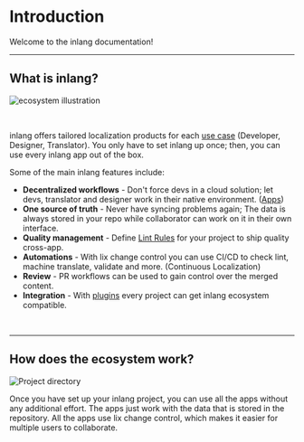 # Introduction

Welcome to the inlang documentation!

---

## What is inlang?

![ecosystem illustration](https://cdn.jsdelivr.net/gh/opral/monorepo@latest/inlang/documentation/ecosystem/assets/ecosystem-atom.jpg)

<br>

inlang offers tailored localization products for each [use case](/#personas) (Developer, Designer, Translator). You only have to set inlang up once; then, you can use every inlang app out of the box. 

Some of the main inlang features include:

- **Decentralized workflows** - Don't force devs in a cloud solution; let devs, translator and designer work in their native environment. ([Apps](/c/apps))
- **One source of truth** - Never have syncing problems again; The data is always stored in your repo while collaborator can work on it in their own interface.
- **Quality management** - Define [Lint Rules](/documentation/lint-rule) for your project to ship quality cross-app. 
- **Automations** - With lix change control you can use CI/CD to check lint, machine translate, validate and more. (Continuous Localization)
- **Review** - PR workflows can be used to gain control over the merged content.
- **Integration** - With [plugins](/c/plugins) every project can get inlang ecosystem compatible.

<br/>

---

## How does the ecosystem work?

![Project directory](https://cdn.jsdelivr.net/gh/opral/monorepo@latest/inlang/documentation/ecosystem/assets/ecosystem_new.png)

Once you have set up your inlang project, you can use all the apps without any additional effort. The apps just work with the data that is stored in the repository. All the apps use lix change control, which makes it easier for multiple users to collaborate.

<br/>

<doc-links>
    <doc-link title="Project directory (file)" icon="mdi:book-open-page-variant" href="/documentation/concept/project" description="Learn about the inlang project."></doc-link>
	<doc-link title="inlang architecture" icon="mdi:skip-next" href="/documentation/architecture" description="Learn more about inlangs architecture."></doc-link>
</doc-links>

<br/>
<br/>
<br/>